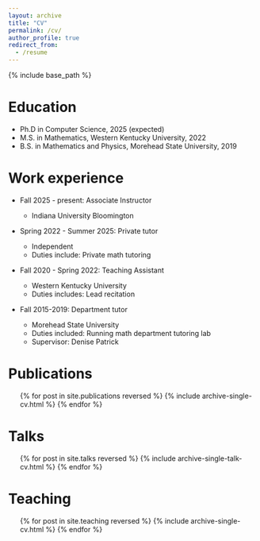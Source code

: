 ```yaml
---
layout: archive
title: "CV"
permalink: /cv/
author_profile: true
redirect_from:
  - /resume
---
```


{% include base_path %}

Education
======
* Ph.D in Computer Science, 2025 (expected)
* M.S. in Mathematics, Western Kentucky University, 2022
* B.S. in Mathematics and Physics, Morehead State University, 2019

Work experience
======
* Fall 2025 - present: Associate Instructor
  * Indiana University Bloomington

* Spring 2022 - Summer 2025: Private tutor
  * Independent
  * Duties include: Private math tutoring

* Fall 2020 - Spring 2022: Teaching Assistant
  * Western Kentucky University
  * Duties includes: Lead recitation 

* Fall 2015-2019: Department tutor
  * Morehead State University
  * Duties included: Running math department tutoring lab
  * Supervisor: Denise Patrick

Publications
======
  <ul>{% for post in site.publications reversed %}
    {% include archive-single-cv.html %}
  {% endfor %}</ul>
  
Talks
======
  <ul>{% for post in site.talks reversed %}
    {% include archive-single-talk-cv.html  %}
  {% endfor %}</ul>
  
Teaching
======
  <ul>{% for post in site.teaching reversed %}
    {% include archive-single-cv.html %}
  {% endfor %}</ul>
